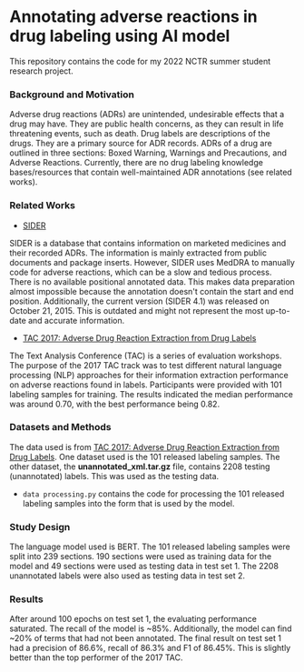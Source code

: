 # Annotating adverse reactions in drug labeling using AI model
This repository contains the code for my 2022 NCTR summer student research project. 

### Background and Motivation
Adverse drug reactions (ADRs) are unintended, undesirable effects that a drug may have. They are public health concerns, as they can result in life threatening events, such as death. Drug labels are descriptions of the drugs. They are a primary source for ADR records. ADRs of a drug are outlined in three sections: Boxed Warning, Warnings and Precautions, and Adverse Reactions. Currently, there are no drug labeling knowledge bases/resources that contain well-maintained ADR annotations (see related works).

### Related Works
  - [SIDER](http://sideeffects.embl.de/) 

SIDER is a database that contains information on marketed medicines and their recorded ADRs. The information is mainly extracted from public documents and package inserts. However, SIDER uses MedDRA to manually code for adverse reactions, which can be a slow and tedious process. There is no available positional annotated data. This makes data preparation almost impossible because the annotation doesn't contain the start and end position.
Additionally, the current version (SIDER 4.1) was released on October 21, 2015. This is outdated and might not represent the most up-to-date and accurate information. 
  - [TAC 2017: Adverse Drug Reaction Extraction from Drug Labels](https://bionlp.nlm.nih.gov/tac2017adversereactions/)

The Text Analysis Conference (TAC) is a series of evaluation workshops. The purpose of the 2017 TAC track was to test different natural language processing (NLP) approaches for their information extraction performance on adverse reactions found in labels. Participants were provided with 101 labeling samples for training. The results indicated the median performance was around 0.70, with the best performance being 0.82.

### Datasets and Methods
The data used is from [TAC 2017: Adverse Drug Reaction Extraction from Drug Labels](https://bionlp.nlm.nih.gov/tac2017adversereactions/). One dataset used is the 101 released labeling samples. The other dataset, the **unannotated_xml.tar.gz** file, contains 2208 testing (unannotated) labels. This was used as the testing data. 
  - `data processing.py` contains the code for processing the 101 released labeling samples into the form that is used by the model. 

### Study Design
The language model used is BERT. The 101 released labeling samples were split into 239 sections. 190 sections were used as training data for the model and 49 sections were used as testing data in test set 1. The 2208 unannotated labels were also used as testing data in test set 2.  

### Results
After around 100 epochs on test set 1, the evaluating performance saturated. The recall of the model is ~85%. Additionally, the model can find ~20% of terms that had not been annotated. The final result on test set 1 had a precision of 86.6%, recall of 86.3% and F1 of 86.45%. This is slightly better than the top performer of the 2017 TAC. 

